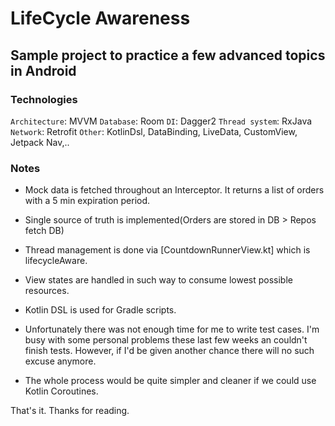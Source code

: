 # LifeCycle Awareness
## Sample project to practice a few advanced topics in Android

### Technologies
`Architecture`: MVVM
`Database`: Room
`DI`: Dagger2
`Thread system`: RxJava
`Network`: Retrofit
`Other`: KotlinDsl, DataBinding, LiveData, CustomView, Jetpack Nav,..

### Notes
* Mock data is fetched throughout an Interceptor. It returns a list of orders with a 5 min expiration period.
* Single source of truth is implemented(Orders are stored in DB > Repos fetch DB) 
* Thread management is done via [CountdownRunnerView.kt] which is lifecycleAware.
* View states are handled in such way to consume lowest possible resources.
* Kotlin DSL is used for Gradle scripts.
* Unfortunately there was not enough time for me to write test cases.
  I'm busy with some personal problems these last few weeks an couldn't finish tests.
  However, if I'd be given another chance there will no such excuse anymore.
  
* The whole process would be quite simpler and cleaner if we could use Kotlin Coroutines.

That's it. Thanks for reading.